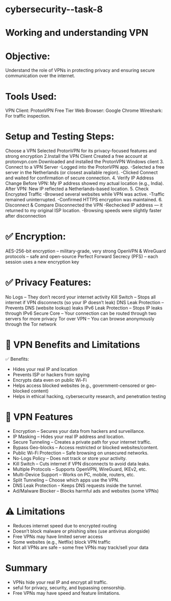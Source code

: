 # cybersecurity--task-8
# Working and understanding VPN

# Objective:
  Understand the role of VPNs in protecting privacy and ensuring secure communication over the internet.

# Tools Used:
  VPN Client: ProtonVPN Free Tier Web Browser: Google Chrome Wireshark: For traffic inspection.

# Setup and Testing Steps:
  Choose a VPN Selected ProtonVPN for its privacy-focused features and strong encryption
  2.Install the VPN Client
  Created a free account at protonvpn.com Downloaded and installed the ProtonVPN Windows client
  3. Connect to a VPN Server
  -Logged into the ProtonVPN app. -Selected a free server in the Netherlands (or closest available region). -Clicked Connect and waited for confirmation of secure connection.
  4. Verify IP Address Change
  Before VPN: My IP address showed my actual location (e.g., India). After VPN: New IP reflected a Netherlands-based location.
  5. Check Encrypted Traffic
  -Browsed several websites while VPN was active. -Traffic remained uninterrupted. -Confirmed HTTPS encryption was maintained.
  6. Disconnect & Compare
  Disconnected the VPN -Rechecked IP address — it returned to my original ISP location. -Browsing speeds were slightly faster after disconnection

# ✅ Encryption:
  AES-256-bit encryption – military-grade, very strong
  OpenVPN & WireGuard protocols – safe and open-source
  Perfect Forward Secrecy (PFS) – each session uses a new encryption key
  
# ✅ Privacy Features:
  No Logs – They don’t record your internet activity
  Kill Switch – Stops all internet if VPN disconnects (so your IP doesn’t leak)
  DNS Leak Protection – Prevents DNS (website lookup) leaks 
  IPv6 Leak Protection – Stops IP leaks through IPv6
  Secure Core – Your connection can be routed through two servers for more privacy
  Tor over VPN – You can browse anonymously through the Tor network

# 📌 VPN Benefits and Limitations
  ✅ Benefits:
   * Hides your real IP and location
   * Prevents ISP or hackers from spying
   * Encrypts data even on public Wi-Fi
   * Helps access blocked websites (e.g., government-censored or geo-blocked content)
   * Helps in ethical hacking, cybersecurity research, and penetration testing

# 🔐 VPN Features 
  * Encryption – Secures your data from hackers and surveillance.
  * IP Masking – Hides your real IP address and location.
  * Secure Tunneling – Creates a private path for your internet traffic.
  * Bypass Geo-blocks – Access restricted or blocked websites/content.
  * Public Wi-Fi Protection – Safe browsing on unsecured networks.
  * No-Logs Policy – Does not track or store your activity.
  * Kill Switch – Cuts internet if VPN disconnects to avoid data leaks.
  * Multiple Protocols – Supports OpenVPN, WireGuard, IKEv2, etc.
  * Multi-Device Support – Works on PC, mobile, routers, etc.
  * Split Tunneling – Choose which apps use the VPN.
  * DNS Leak Protection – Keeps DNS requests inside the tunnel.
  * Ad/Malware Blocker – Blocks harmful ads and websites (some VPNs)

# ⚠️ Limitations
  * Reduces internet speed due to encrypted routing
  * Doesn’t block malware or phishing sites (use antivirus alongside)
  * Free VPNs may have limited server access 
  * Some websites (e.g., Netflix) block VPN traffic
  * Not all VPNs are safe – some free VPNs may track/sell your data

#  Summary
   * VPNs hide your real IP and encrypt all traffic.
   * seful for privacy, security, and bypassing censorship.
   * Free VPNs may have speed and feature limitations.
  
  
